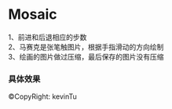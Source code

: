 # Mosaic

1、前进和后退相应的步数<br/>
2、马赛克是张笔触图片，根据手指滑动的方向绘制<br/>
3、绘画的图片做过压缩，最后保存的图片没有压缩<br/>

### 具体效果


&copy;CopyRight: kevinTu
